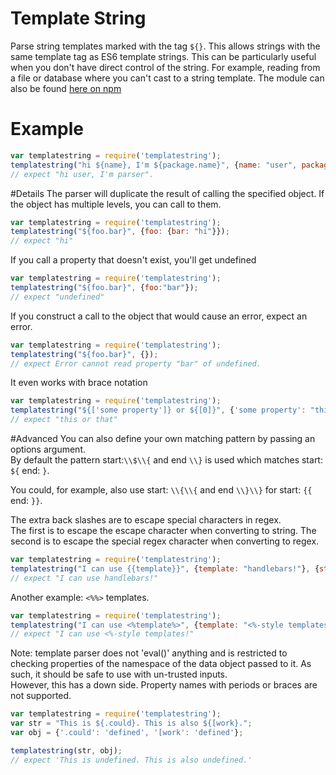 # Template String
Parse string templates marked with the tag `${}`. This allows strings with the same template tag as ES6 template strings.
This can be particularly useful when you don't have direct control of the string. For example, reading from a file or database where you can't cast to a string template.
The module can also be found <a href = "https://www.npmjs.com/package/templatestring">here on npm</a>
# Example
```javascript
var templatestring = require('templatestring');
templatestring("hi ${name}, I'm ${package.name}", {name: "user", package: {name: "parser"}}); 
// expect "hi user, I'm parser".
```
#Details
The parser will duplicate the result of calling the specified object.
If the object has multiple levels, you can call to them.
```javascript
var templatestring = require('templatestring');
templatestring("${foo.bar}", {foo: {bar: "hi"}}); 
// expect "hi"
```
If you call a property that doesn't exist, you'll get undefined
```javascript
var templatestring = require('templatestring');
templatestring("${foo.bar}", {foo:"bar"}); 
// expect "undefined"
```
If you construct a call to the object that would cause an error, expect an error.
```javascript
var templatestring = require('templatestring');
templatestring("${foo.bar}", {}); 
// expect Error cannot read property "bar" of undefined.
```
It even works with brace notation
```javascript
var templatestring = require('templatestring');
templatestring("${['some property']} or ${[0]}", {'some property': "this", 0: "that"}); 
// expect "this or that"
```
#Advanced
You can also define your own matching pattern by passing an options argument.  
By default the pattern start:`\\$\\{` and end `\\}` is used which matches start: `${` end: `}`.

You could, for example, also use start: `\\{\\{` and end `\\}\\}` for start: `{{` end: `}}`.

The extra back slashes are to escape special characters in regex.  
The first is to escape the escape character when converting to string.
The second is to escape the special regex character when converting to regex.  
```javascript
var templatestring = require('templatestring');
templatestring("I can use {{template}}", {template: "handlebars!"}, {start: "\\{\\{", end: "\\}\\}"}); 
// expect "I can use handlebars!"
```
Another example: `<%%>` templates.
```javascript
var templatestring = require('templatestring');
templatestring("I can use <%template%>", {template: "<%-style templates!"}, {start: "<%", end: "%>"}); 
// expect "I can use <%-style templates!"
```
Note: template parser does not 'eval()' anything and is restricted to checking properties of the namespace of the data object passed to it.
As such, it should be safe to use with un-trusted inputs.  
However, this has a down side.  Property names with periods or braces are not supported.
```javascript
var templatestring = require('templatestring');
var str = "This is ${.could}. This is also ${[work}.";
var obj = {'.could': 'defined', '[work': 'defined'};

templatestring(str, obj); 
// expect 'This is undefined. This is also undefined.'
```